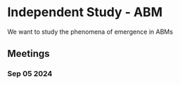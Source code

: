 # Independent Study - ABM
We want to study the phenomena of emergence in ABMs


## Meetings
### Sep 05 2024
